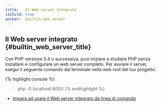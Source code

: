 ```yaml
---
title:   Il Web server integrato
isChild: true
anchor:  builtin_web_server
---
```


## Il Web server integrato {#builtin_web_server_title}

Con PHP versione 5.4 o successiva, puoi iniziare a studiare PHP senza installare e
configurare un web server completo. Per avviare il server, esegui il seguente
comando dal terminale nella web root del tuo progetto:

{% highlight console %}
> php -S localhost:8000
{% endhighlight %}

* [Impara ad usare il Web server integrato da linea di comando][cli-server]

[cli-server]: http://php.net/features.commandline.webserver
